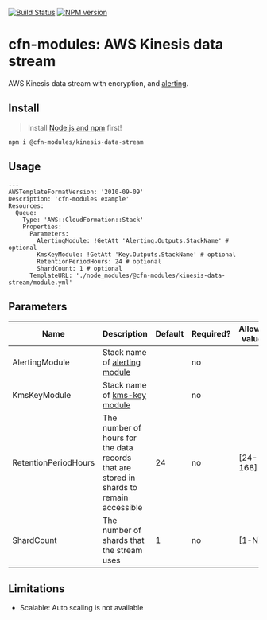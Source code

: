[![Build Status](https://travis-ci.org/cfn-modules/kinesis-data-stream.svg?branch=master)](https://travis-ci.org/cfn-modules/kinesis-data-stream)
[![NPM version](https://img.shields.io/npm/v/@cfn-modules/kinesis-data-stream.svg)](https://www.npmjs.com/package/@cfn-modules/kinesis-data-stream)

# cfn-modules: AWS Kinesis data stream

AWS Kinesis data stream with encryption, and [alerting](https://www.npmjs.com/package/@cfn-modules/alerting).

## Install

> Install [Node.js and npm](https://nodejs.org/) first!

```
npm i @cfn-modules/kinesis-data-stream
```

## Usage

```
---
AWSTemplateFormatVersion: '2010-09-09'
Description: 'cfn-modules example'
Resources:
  Queue:
    Type: 'AWS::CloudFormation::Stack'
    Properties:
      Parameters:
        AlertingModule: !GetAtt 'Alerting.Outputs.StackName' # optional
        KmsKeyModule: !GetAtt 'Key.Outputs.StackName' # optional
        RetentionPeriodHours: 24 # optional
        ShardCount: 1 # optional
      TemplateURL: './node_modules/@cfn-modules/kinesis-data-stream/module.yml'
```

## Parameters

<table>
  <thead>
    <tr>
      <th>Name</th>
      <th>Description</th>
      <th>Default</th>
      <th>Required?</th>
      <th>Allowed values</th>
    </tr>
  </thead>
  <tbody>
    <tr>
      <td>AlertingModule</td>
      <td>Stack name of <a href="https://www.npmjs.com/package/@cfn-modules/alerting">alerting module</a></td>
      <td></td>
      <td>no</td>
      <td></td>
    </tr>
    <tr>
      <td>KmsKeyModule</td>
      <td>Stack name of <a href="https://www.npmjs.com/package/@cfn-modules/kms-key">kms-key module</a></td>
      <td></td>
      <td>no</td>
      <td></td>
    </tr>
    <tr>
      <td>RetentionPeriodHours</td>
      <td>The number of hours for the data records that are stored in shards to remain accessible</td>
      <td>24</td>
      <td>no</td>
      <td>[24-168]</td>
    </tr>
    <tr>
      <td>ShardCount</td>
      <td>The number of shards that the stream uses</td>
      <td>1</td>
      <td>no</td>
      <td>[1-N]</td>
    </tr>
  </tbody>
</table>

## Limitations

* Scalable: Auto scaling is not available
